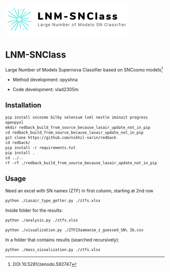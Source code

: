 ![alt text](https://github.com/opyshna/LNM-SNClass/blob/main/Logo.png)
# LNM-SNClass
Large Number of Models Supernova Classifier based on SNCosmo models[^1]

- Method development: opyshna

- Code development: vlad2305m

[^1]: DOI 10.5281/zenodo.592747

## Installation
```fish
pip install sncosmo bilby selenium lxml nestle iminuit progress openpyxl
mkdir redback_build_from_source_because_lasair_update_not_in_pip
cd redback_build_from_source_because_lasair_update_not_in_pip
git clone https://github.com/nikhil-sarin/redback
cd redback/
pip install -r requirements.txt
pip install .
cd ../..
rf -rf ./redback_build_from_source_because_lasair_update_not_in_pip
```
## Usage
Need an excel with SN names (ZTF) in first column, starting at 2nd row
```sh
python ./Lasair_type_getter.py ./ztfs.xlsx
```
Inside folder for the results:
```sh
python ./analysis.py ./ztfs.xlsx
```
```sh
python ./visualization.py ./ZTF23aamanim_z_guessed_SN\ Ib.csv
```
In a folder that contains results (searched recursively):
```sh
python ./mass_visualization.py ./ztfs.xlsx
```
